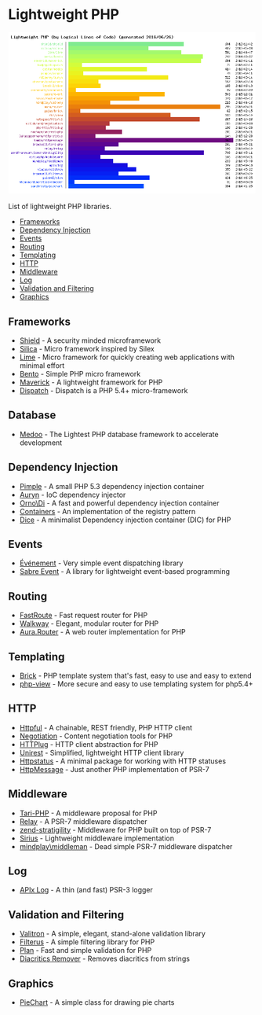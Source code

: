Lightweight PHP
===============

![Lightweight PHP](weight.png)

List of lightweight PHP libraries.

- [Frameworks](#frameworks)
- [Dependency Injection](#dependency-injection)
- [Events](#events)
- [Routing](#routing)
- [Templating](#templating)
- [HTTP](#http)
- [Middleware](#middleware)
- [Log](#log)
- [Validation and Filtering](#validation-and-filtering)
- [Graphics](#graphics)

## Frameworks

* [Shield](https://github.com/enygma/shieldframework) - A security minded microframework
* [Silica](https://github.com/changloong/Silica) - Micro framework inspired by Silex
* [Lime](https://github.com/aheinze/Lime) - Micro framework for quickly creating web applications with minimal effort
* [Bento](https://github.com/nramenta/bento) - Simple PHP micro framework
* [Maverick](https://github.com/gunnar94/Maverick) - A lightweight framework for PHP
* [Dispatch](https://github.com/badphp/dispatch) - Dispatch is a PHP 5.4+ micro-framework

## Database

* [Medoo](https://github.com/catfan/Medoo) - The Lightest PHP database framework to accelerate development

## Dependency Injection

* [Pimple](https://github.com/fabpot/Pimple) - A small PHP 5.3 dependency injection container
* [Auryn](https://github.com/rdlowrey/Auryn) - IoC dependency injector
* [Orno\Di](https://github.com/orno/di) - A fast and powerful dependency injection container
* [Containers](https://github.com/chevronphp/containers) - An implementation of the registry pattern
* [Dice](https://github.com/Level-2/Dice) - A minimalist Dependency injection container (DIC) for PHP

## Events

* [Événement](https://github.com/igorw/evenement) - Very simple event dispatching library
* [Sabre Event](https://github.com/fruux/sabre-event) - A library for lightweight event-based programming

## Routing

* [FastRoute](https://github.com/nikic/FastRoute) - Fast request router for PHP
* [Walkway](https://github.com/mindplay-dk/walkway) - Elegant, modular router for PHP
* [Aura.Router](https://github.com/auraphp/Aura.Router) - A web router implementation for PHP

## Templating

* [Brick](https://github.com/gajus/brick) - PHP template system that's fast, easy to use and easy to extend
* [php-view](https://github.com/rkrx/php-view) - More secure and easy to use templating system for php5.4+

## HTTP

* [Httpful](https://github.com/nategood/httpful) - A chainable, REST friendly, PHP HTTP client
* [Negotiation](https://github.com/willdurand/Negotiation) - Content negotiation tools for PHP
* [HTTPlug](https://github.com/php-http/httplug) - HTTP client abstraction for PHP
* [Unirest](https://github.com/Mashape/unirest-php) - Simplified, lightweight HTTP client library
* [Httpstatus](https://github.com/lukasoppermann/http-status) - A minimal package for working with HTTP statuses
* [HttpMessage](https://github.com/kambo-1st/HttpMessage) - Just another PHP implementation of PSR-7

## Middleware

* [Tari-PHP](https://github.com/ircmaxell/Tari-PHP) - A middleware proposal for PHP
* [Relay](https://github.com/relayphp/Relay.Relay) - A PSR-7 middleware dispatcher
* [zend-stratigility](https://github.com/zendframework/zend-stratigility) - Middleware for PHP built on top of PSR-7
* [Sirius](https://github.com/siriusphp/middleware) - Lightweight middleware implementation
* [mindplay\middleman](https://github.com/mindplay-dk/middleman) - Dead simple PSR-7 middleware dispatcher

## Log

* [APIx Log](https://github.com/frqnck/apix-log) - A thin (and fast) PSR-3 logger

## Validation and Filtering

* [Valitron](https://github.com/vlucas/valitron) - A simple, elegant, stand-alone validation library
* [Filterus](https://github.com/ircmaxell/filterus) - A simple filtering library for PHP
* [Plan](https://github.com/guide42/plan) - Fast and simple validation for PHP
* [Diacritics Remover](https://github.com/mhlavac/diacritics-remover) - Removes diacritics from strings

## Graphics

* [PieChart](https://github.com/SamChristy/PieChart) - A simple class for drawing pie charts
